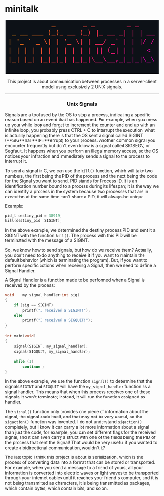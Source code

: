 # minitalk

<p align="center">
    <img src="./printscreen.png"/>
</p>

<p align="center">This project is about communication between processes in a server-client model using exclusively 2 UNIX signals.</p>

---

<h3 align="center">Unix Signals</h3>
Signals are a tool used by the OS to stop a process, indicating a specific reason based on an event that has happened. For example, when you mess up your while loop and forget to increment the counter and end up with an infinite loop, you probably press CTRL + C to interrupt the execution, what is actually happening there is that the OS sent a signal called SIGINT (**SIG**nal **INT**errupt) to your process. Another common signal you encounter frequently but don't even know is a signal called SIGSEGV, or Segfault. It happens when you perform an illegal memory access, so the OS notices your infraction and immediately sends a signal to the process to interrupt it. 

To send a signal in C, we can use the `kill()` function, which will take two numbers, the first being the PID of the process and the next being the code for the Signal you want to send. PID stands for Process ID. It is an identification number bound to a process during its lifespan; it is the way we can identify a process in the system because two processes that are in execution at the same time can't share a PID, it will always be unique.

Example:
```c 
pid_t destiny_pid = 38919;
kill(destiny_pid, SIGINT);
```
In the above example, we determined the destiny process PID and sent it a SIGINT with the function `kill()`. The process with this PID will be terminated with the message of a SIGINT.

So, we know how to send signals, but how do we receive them? Actually, you don't need to do anything to receive it if you want to maintain the default behavior (which is terminating the program). But, if you want to perform specific actions when receiving a Signal, then we need to define a Signal Handler.

A Signal Handler is a function made to be performed when a Signal is received by the process:
```c
void    my_signal_handler(int sig)
{
    if (sig == SIGINT)
        printf("I received a SIGINT!");
    else
        printf("I received a SIGQUIT!");
}

int main(void)
{
    signal(SIGINT, my_signal_handler);
    signal(SIGQUIT, my_signal_handler);

    while (1)
        continue ;
}
```
In the above example, we use the function `signal()` to determine that the signals `SIGINT` and `SIGQUIT` will have the `my_signal_handler` function as a signal handler. This means that when this process receives one of these signals, it won't terminate; instead, it will run the function assigned as handler.

The `signal()` function only provides one piece of information about the signal, the signal code itself, and that may not be very useful, so the `sigaction()` function was invented. I do not understand `sigaction()` completely, but I know it can carry a lot more information about a signal than just the code, for example, you can set different flags for the received signal, and it can even carry a struct with one of the fields being the PID of the process that sent the Signal! That would be very useful if you wanted to create a bidirectional communication, wouldn't it?

The last topic I think this project is about is serialization, which is the process of converting data into a format that can be stored or transported. For example, when you send a message to a friend of yours, all your information is converted into electric waves or light waves to be transported through your internet cables until it reaches your friend's computer, and it is not being transmitted as characters, it is being transmitted as packages, which contain bytes, which contain bits, and so on.
